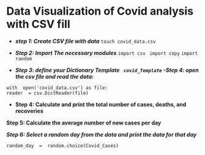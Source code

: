 # Data Visualization of Covid analysis with CSV fill

- ***step 1: Create CSV file with data***
```touch covid_data.csv```
- ***Step 2: Import The necessary modules*** 
```import csv```
``` import copy```
``` import random ```

- ***Step 3: define your Dictionary Template
``` covid_Template```
-Step 4: open the csv file and read the data:***
```
with  open('covid_data.csv') as file:
reader  = csv.DictReader(file) 
```
- **Step 4: Calculate and print the total number of cases, deaths, and recoveries**

**Step 5: Calculate the average number of new cases per day**

***Step 6: Select a random day from the data and print the data for that day***
```
random_day  =  random.choice(Covid_Cases)
```